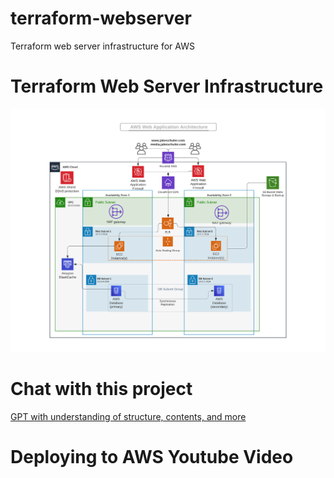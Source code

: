 # terraform-webserver
Terraform web server infrastructure for AWS

# Terraform Web Server Infrastructure
![AWS Architecture Diagram.png](AWS%20Architecture%20Diagram.png)

# Chat with this project 
[GPT with understanding of structure, contents, and more](https://chat.openai.com/g/g-8nVXmR8gH-webserver-repository-expert)

# Deploying to AWS Youtube Video